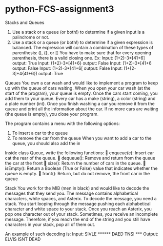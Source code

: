 # python-FCS-assignment3

Stacks and Queues
1. Use a stack or a queue (or both!) to determine if a given input is a palindrome or not.
2. Use a stack or a queue (or both!) to determine if a given expression is balanced.
The expression will contain a combination of these types of parenthesis: (), {}, or []
You have to make sure that for every opening parenthesis, there is a valid closing one.
Ex:
Input: (1+2)-3*[41+6] output: True
Input: (1+2)-3*[41+6} output: False
Input: (1+2)-3*[41+6 output: False
Input: (1+2)-3*]41+6[ output: False
Input: (1+[2-3]*4{41+6}) output: True

Queues
You own a car wash and would like to implement a program to keep up with the queue of cars waiting.
When you open your car wash (at the start of the program), your queue is empty.
Once the cars start coming, you add them to your queue. Every car has a make (string), a color (string)
and a plate number (int).
Once you finish washing a car you remove it from the queue and print all the information about the car.
If no more cars are waiting (the queue is empty), you close your program.

The program contains a menu with the following options:
1. To insert a car to the queue
2. To remove the car from the queue
When you want to add a car to the queue, you should also add the in

Inside class Queue, write the following functions:
 enqueue(c): Insert car cat the rear of the queue.
 dequeue(): Remove and return from the queue the car at the front
 size(): Return the number of cars in the queue.
 isEmpty(): Return a Boolean (True or False) value that indicates whether the queue is empty.
 front(): Return, but do not remove, the front car in the queue

Stack
You work for the MIB (men in black) and would like to decode the messages that they send you.
The message contains alphabetical characters, white spaces, and Asterix.
To decode the message, you need a stack.
You start looping through the message pushing each alphabetical character and white space to your
stack. Once you reach an Asterix, you pop one character out of your stack.
Sometimes, you receive an incomplete message. Therefore, if you reach the end of the string and you
still have characters in your stack, pop all of them out.

An example of such decoding is:
Input: SIVLE ****** DAED TNSI ***
Output: ELVIS ISNT DEAD